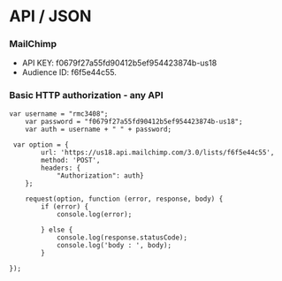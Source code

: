 # API / JSON

### MailChimp

* API KEY:   f0679f27a55fd90412b5ef954423874b-us18
* Audience ID:  f6f5e44c55.


### Basic HTTP authorization - any API
``` 
var username = "rmc3408";
    var password = "f0679f27a55fd90412b5ef954423874b-us18";
    var auth = username + " " + password;

 var option = {
        url: 'https://us18.api.mailchimp.com/3.0/lists/f6f5e44c55',
        method: 'POST',
        headers: {                  
            "Authorization": auth}
    };

    request(option, function (error, response, body) {
        if (error) {
            console.log(error);

        } else {
            console.log(response.statusCode);
            console.log('body : ', body);
        }

});
```